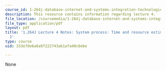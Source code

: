 ```yaml
---
course_id: 1-264j-database-internet-and-systems-integration-technologies-fall-2013
description: This resource contains information regarding lecture 4.
file_location: /coursemedia/1-264j-database-internet-and-systems-integration-technologies-fall-2013/333e7de6a6a9f222743ab1afa40c6ebe_MIT1_264JF13_lect_4.pdf
file_type: application/pdf
layout: pdf
title: '1.264J Lecture 4 Notes: System process: Time and resource estimation, part
  2'
type: course
uid: 333e7de6a6a9f222743ab1afa40c6ebe

---
```

None